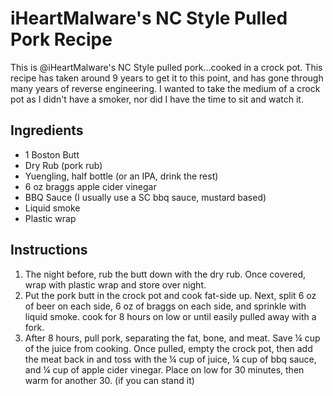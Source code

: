 # iHeartMalware's NC Style Pulled Pork Recipe

This is \@iHeartMalware's NC Style pulled pork...cooked in a crock pot.
This recipe has taken around 9 years to get it to this point, and has
gone through many years of reverse engineering. I wanted to take the
medium of a crock pot as I didn't have a smoker, nor did I have the time
to sit and watch it.

## Ingredients

-   1 Boston Butt
-   Dry Rub (pork rub)
-   Yuengling, half bottle (or an IPA, drink the rest)
-   6 oz braggs apple cider vinegar
-   BBQ Sauce (I usually use a SC bbq sauce, mustard based)
-   Liquid smoke
-   Plastic wrap

## Instructions

1.  The night before, rub the butt down with the dry rub. Once covered,
    wrap with plastic wrap and store over night.
2.  Put the pork butt in the crock pot and cook fat-side up. Next, split
    6 oz of beer on each side, 6 oz of braggs on each side, and sprinkle
    with liquid smoke. cook for 8 hours on low or until easily pulled
    away with a fork.
3.  After 8 hours, pull pork, separating the fat, bone, and meat. Save ¼
    cup of the juice from cooking. Once pulled, empty the crock pot,
    then add the meat back in and toss with the ¼ cup of juice, ¼ cup of
    bbq sauce, and ¼ cup of apple cider vinegar. Place on low for 30
    minutes, then warm for another 30. (if you can stand it)
